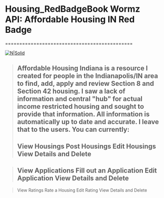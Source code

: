 # Housing_RedBadgeBook Wormz API: Affordable Housing IN Red Badge
=============================================

[![N|Solid](https://encrypted-tbn0.gstatic.com/images?q=tbn%3AANd9GcShNr_qvEhshsb5yO_f4jm061arTxC6JtT6mA&usqp=CAU)](https://visualstudio.microsoft.com/vs/community/ "VS Community 2019")

> Affordable Housing Indiana is a resource I created for people in the Indianapolis/IN area to find, add, apply and review Section 8 and Section 42 housing. I saw a lack of information and central "hub" for actual income restricted housing and sought to provide that information. All information is automatically up to date and accurate. I leave that to the users.
> You can currently:
>-------------------------------------------
> View Housings
> Post Housings
> Edit Housings
> View Details and Delete
>-------------------------------------------

> View Applications
> Fill out an Application
> Edit Application
> View Details and Delete
>-------------------------------------------

> View Ratings
> Rate a Housing
> Edit Rating
> View Details and Delete

